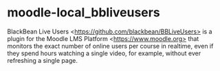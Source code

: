 # moodle-local_bbliveusers
BlackBean Live Users &lt;https://github.com/blackbean/BBLiveUsers> is a plugin for the Moodle LMS Platform &lt;https://www.moodle.org> that monitors the exact number of online users per course in realtime, even if they spend hours watching a single video, for example, without ever refreshing a single page.
